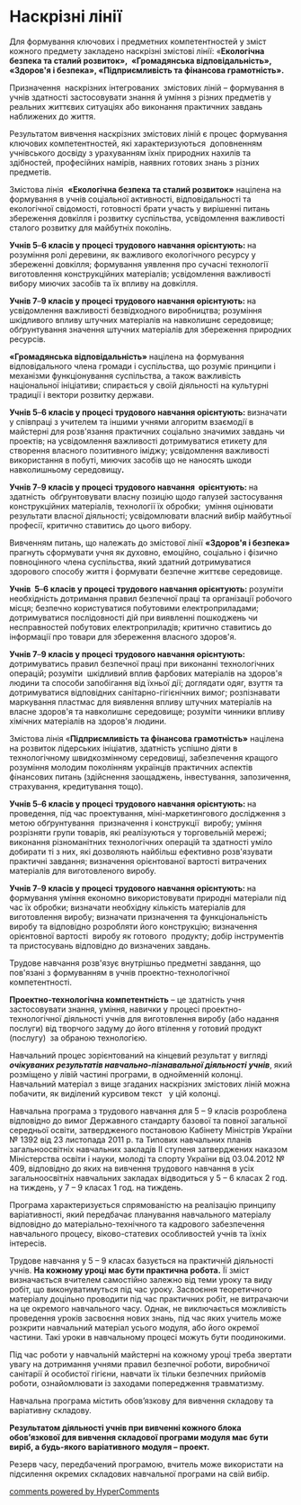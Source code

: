 <div id="hypercomments_widget" class="js-hypercomments-widget invisible"></div>

Наскрізні лінії
=============================================

<p>Для формування ключових і предметних компетентностей у зміст кожного предмету закладено наскрізні змістові лінії: &laquo;<strong>Екологічна безпека та сталий розвиток&raquo;,&nbsp; &laquo;Громадянська відповідальність&raquo;, &laquo;Здоров'я і безпека&raquo;, &laquo;Підприємливість та фінансова грамотність&raquo;.</strong></p>
<p>Призначення&nbsp; наскрізних інтегрованих&nbsp; змістових ліній &ndash; формування в учнів здатності застосовувати знання й уміння з різних предметів у реальних життєвих ситуаціях або виконання практичних завдань наближених до життя.</p>
<p>Результатом вивчення наскрізних змістових ліній є процес формування ключових компетентностей, які характеризуються&nbsp; доповненням учнівського досвіду з урахуванням їхніх природних нахилів та здібностей, професійних намірів, наявних готових знань з різних предметів.</p>
<p>Змістова лінія&nbsp; <strong>&laquo;Екологічна безпека та сталий розвиток&raquo;</strong> націлена на формування в учнів соціальної активності, відповідальності та екологічної свідомості, готовності брати участь у вирішенні питань збереження довкілля і розвитку суспільства, усвідомлення важливості сталого розвитку для майбутніх поколінь.</p>
<p><strong>Учнів 5</strong>&ndash;<strong>6 класів у процесі трудового навчання орієнтують: </strong>на розуміння ролі деревини, як важливого екологічного ресурсу у збереженні довкілля; формування уявлення про сучасні технології виготовлення конструкційних матеріалів; усвідомлення важливості вибору миючих засобів та їх впливу на довкілля.</p>
<p><strong>Учнів 7</strong>&ndash;<strong>9 класів у процесі трудового навчання орієнтують: </strong>на усвідомлення важливості безвідходного виробництва; розуміння шкідливого впливу штучних матеріалів на навколишнє середовище; обґрунтування значення штучних матеріалів для збереження природних ресурсів.</p>
<p><strong>&laquo;Громадянська відповідальність&raquo; </strong>націлена на формування відповідального члена громади і суспільства, що розуміє принципи і механізми функціонування суспільства, а також важливість національної ініціативи; спирається у своїй діяльності на культурні традиції і вектори розвитку держави.</p>
<p><strong>Учнів 5</strong>&ndash;<strong>6 класів у процесі трудового навчання орієнтують: </strong>визначати у співпраці з учителем та іншими учнями алгоритм взаємодії в майстерні для розв'язання практичних соціально значимих завдань чи&nbsp; проектів; на усвідомлення важливості дотримуватися етикету для створення власного позитивного іміджу; усвідомлення важливості використання в побуті, миючих засобів що не наносять шкоди навколишньому середовищу<strong>.</strong></p>
<p><strong>Учнів 7</strong>&ndash;<strong>9 класів </strong><strong>у процесі трудового навчання&nbsp; орієнтують: </strong>на&nbsp; здатність&nbsp; обґрунтовувати власну позицію щодо галузей застосування конструкційних матеріалів, технології їх обробки;&nbsp; уміння оцінювати результати власної діяльності; усвідомлювати власний вибір майбутньої професії, критично ставитись до цього вибору.</p>
<p>Вивченням питань, що належать до змістової лінії <strong>&laquo;Здоров'я і безпека&raquo;</strong> прагнуть сформувати учня як духовно, емоційно, соціально і фізично повноцінного члена суспільства, який здатний дотримуватися здорового способу життя і формувати безпечне життєве середовище.</p>
<p><strong>Учнів&nbsp; 5</strong>&ndash;<strong>6 класів у процесі трудового навчання орієнтують: </strong>розуміти&nbsp; необхідність дотримання правил безпечної праці та організації робочого місця; безпечно користуватися побутовими електроприладами; дотримуватися послідовності дій при виявленні пошкоджень чи несправностей побутових електроприладів; критично ставитись до інформації про товари для збереження власного здоров'я.</p>
<p><strong>Учнів 7</strong>&ndash;<strong>9 класів </strong><strong>у процесі трудового навчання орієнтують: </strong>дотримуватись правил безпечної праці при виконанні технологічних операцій; розуміти&nbsp; шкідливий вплив фарбових матеріалів на здоров'я людини та способи запобігання від їхньої дії; доглядати одяг, взуття та дотримуватися відповідних санітарно-гігієнічних вимог; розпізнавати маркування пластмас для виявлення впливу штучних матеріалів на власне здоров'я та навколишнє середовище; розуміти чинники впливу хімічних матеріалів на здоров'я людини.&nbsp;</p>
<p>Змістова лінія &laquo;<strong>Підприємливість та фінансова грамотність&raquo;</strong> націлена на розвиток лідерських ініціатив, здатність успішно діяти в технологічному швидкозмінному середовищі, забезпечення кращого розуміння молодим поколінням українців практичних аспектів фінансових питань (здійснення заощаджень, інвестування, запозичення, страхування, кредитування тощо).</p>
<p><strong>Учнів 5</strong>&ndash;<strong>6 класів у процесі трудового навчання орієнтують: </strong>на проведення, під час проектування, міні-маркетингового дослідження з метою обґрунтування&nbsp; призначення і конструкції&nbsp; виробу; уміння розрізняти групи товарів, які реалізуються у торговельній мережі;&nbsp; виконання різноманітних технологічних операцій та здатності уміло добирати ті з них, які дозволяють найбільш ефективно розв'язувати практичні завдання; визначення орієнтованої вартості витрачених матеріалів для виготовленого виробу.</p>
<p><strong>Учнів 7</strong>&ndash;<strong>9 класів </strong><strong>у процесі трудового навчання орієнтують: </strong>на формування уміння економно використовувати природні матеріали під час їх обробки; визначати необхідну кількість матеріалів для виготовлення виробу; визначати призначення та функціональність виробу та відповідно розробляти його конструкцію; визначення орієнтовної вартості&nbsp; виробу як готового&nbsp; продукту; добір інструментів та пристосувань відповідно до визначених завдань.</p>
<p>Трудове навчання розв'язує внутрішньо предметні завдання, що пов'язані з формуванням в учнів проектно-технологічної компетентності.&nbsp;</p>
<p><strong>Проектно-технологічна компетентність</strong> &ndash; це здатність учня застосовувати знання, уміння, навички у процесі проектно-технологічної діяльності учнів для виготовлення виробу (або надання послуги) від творчого задуму до його втілення у готовий продукт (послугу)&nbsp; за обраною технологією.&nbsp;</p>
<p>Навчальний процес зорієнтований на кінцевий результат у вигляді<strong><em> очікуваних результатів навчально-пізнавальної діяльності учнів</em></strong>, який розміщено у лівій частині програми, в однойменній колонці.&nbsp; Навчальний матеріал з вище згаданих наскрізних змістових ліній можна побачити, як виділений курсивом текст&nbsp;&nbsp; у цій колонці.</p>
<p>Навчальна програма з трудового навчання для 5 &ndash; 9 класів розроблена відповідно до вимог Державного стандарту базової та повної загальної середньої освіти, затвердженого постановою Кабінету Міністрів України №&nbsp;1392 від 23 листопада 2011 р. та Типових навчальних планів загальноосвітніх навчальних закладів ІІ ступеня затверджених наказом Міністерства освіти і науки, молоді та спорту України від 03.04.2012 № 409, відповідно до яких на вивчення трудового навчання в усіх загальноосвітніх навчальних закладах відводиться у 5 &ndash; 6 класах 2 год. на тиждень, у 7 &ndash; 9 класах 1 год. на тиждень.</p>
<p>Програма характеризується спрямованістю на реалізацію принципу варіативності, який передбачає планування навчального матеріалу відповідно до матеріально-технічного та кадрового забезпечення навчального процесу, віково-статевих особливостей учнів та їхніх інтересів.</p>
<p>Трудове навчання у 5 &ndash; 9 класах базується на практичній діяльності учнів. <strong>На кожному уроці має бути практична робота.</strong> Її зміст визначається вчителем самостійно залежно від теми уроку та виду робіт, що виконуватимуться під час уроку. Засвоєння теоретичного матеріалу доцільно проводити під час практичних робіт, не витрачаючи на це окремого навчального часу. Однак, не виключається можливість проведення уроків засвоєння нових знань, під час яких учитель може розкрити навчальний матеріал усього модуля, або його окремої частини. Такі уроки в навчальному процесі можуть бути поодинокими.</p>
<p>Під час роботи у навчальній майстерні на кожному уроці треба звертати увагу на дотримання учнями правил безпечної роботи, виробничої санітарії й особистої гігієни, навчати їх тільки безпечних прийомів роботи, ознайомлювати із заходами попередження травматизму.</p>
<p>Навчальна програма містить обов&rsquo;язкову для вивчення складову та варіативну складову.</p>
<p><strong>Результатом діяльності учнів при вивченні кожного блока обов&rsquo;язкової для вивчення складової програми модуля має бути виріб, а будь-якого варіативного модуля &ndash; проект.</strong></p>
<p>Резерв часу, передбачений програмою, вчитель може використати на підсилення окремих складових навчальної програми на свій вибір.</p>

<div class="js-hypercomments-container">
<a href="http://hypercomments.com" class="hc-link" title="comments widget">comments powered by HyperComments</a>
</div>